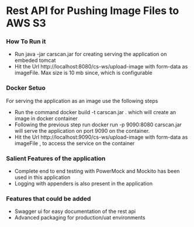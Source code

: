 # Rest API for Pushing Image Files to AWS S3

### How To Run it


* Run java -jar carscan.jar for creating serving the application on embeded tomcat
* Hit the Url http://localhost:8080/cs-ws/upload-image with form-data as imageFile. Max size is 10 mb since, which is configurable


### Docker Setuo
For serving the application as an image use the following steps

* Run the command docker build -t carscan.jar . which will create an image in docker container
* Following the previous step run docker run -p 9090:8080 carscan.jar will serve the application on port 9090 on the container. 
* Hit the Url http://localhost:9090/cs-ws/upload-image with form-data as imageFile , to access the service on the container

### Salient Features of the application
* Complete end to end testing with PowerMock and Mockito has been used in this application
* Logging with appenders is also present in the application


### Features that could be added
* Swagger ui for easy documentation of the rest api
* Advanced packaging for production/uat environments